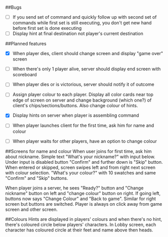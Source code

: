 
##Bugs
- [ ] If you send set of command and quickly follow up with second set of commands while first set is still executing, you don't get new hand before first set is done executing
- [ ] Display hint at final destination not player's current destination

##Planned features
- [x] When player dies, client should change screen and display "game over" screen
- [ ] When there's only 1 player alive, server should display end screen with scoreboard
- [ ] When player dies or is victorious, server should notify it of outcome
- [ ] Assign player colour to each player. Display all color cards near top edge of screen on server and change background (which one?) of client's chips/sections/buttons. Also change colour of hints.
- [x] Display hints on server when player is assembling command
- [ ] When player launches client for the first time, ask him for name and colour
- [ ] When player waits for other players, have an option to change colour


##Screens for name and colour
When user joins for first time, ask him about nickname. Simple text "What's your nickname?" with input below. Under input is disabled button "Confirm" and further down is "Skip" button. When entered or skipped, screen swipes left and from right next screen with colour selection. "What's your colour?" with 10 swatches and same "Confirm" and "Skip" buttons. 

When player joins a server, he sees "Ready?" button and "Change nickname" button on left and "change colour" button on right. If going left, buttons now says "Change Colour" and "Back to game". Similar for right screen but buttons are switched. Player is always on click away from game screen and other screen.

##Colours
Hints are displayed in players' colours and when there's no hint, there's coloured circle below players' characters. In Lobby screen, each character has coloured circle at their feet and name above then heads. 